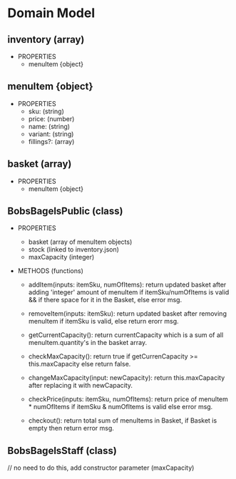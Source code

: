 # Domain Model

## inventory (array)

- PROPERTIES
  - menuItem {object}

## menuItem {object}

- PROPERTIES
  - sku: (string)
  - price: (number)
  - name: (string)
  - variant: (string)
  - fillings?: (array)

## basket (array)

- PROPERTIES
  - menuItem {object}

## BobsBagelsPublic (class)

- PROPERTIES
  - basket (array of menuItem objects)
  - stock (linked to inventory.json)
  - maxCapacity (integer)

- METHODS (functions)
  - addItem(inputs: itemSku, numOfItems): return updated basket after adding 'integer' amount of menuItem if itemSku/numOfItems is valid && if there space for it in the Basket, else error msg.
  - removeItem(inputs: itemSku): return updated basket after removing menuItem if itemSku is valid, else return erorr msg.

  - getCurrentCapacity(): return currentCapacity which is a sum of all menuItem.quantity's in the basket array.
  - checkMaxCapacity(): return true if getCurrenCapacity >= this.maxCapacity else return false.
  - changeMaxCapacity(input: newCapacity): return this.maxCapacity after replacing it with newCapacity.
  
  - checkPrice(inputs: itemSku, numOfItems): return price of menuItem * numOfItems if itemSku & numOfItems is valid else error msg.
  - checkout(): return total sum of menuItems in Basket, if Basket is empty then return error msg.

## BobsBagelsStaff (class)
// no need to do this, add constructor parameter (maxCapacity)